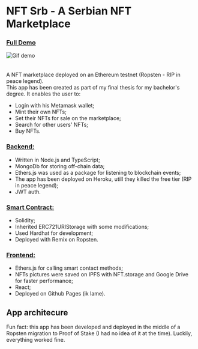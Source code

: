 # NFT Srb - A Serbian NFT Marketplace  
### [Full Demo](https://www.youtube.com/watch?v=wW_Nj_gqfDo) <br>  
![Gif demo](https://media.giphy.com/media/v1.Y2lkPTc5MGI3NjExcGIxNHhlM3NlOWR4b3c5eDE4YWlmNzVhem84cXZ0bGVtMm15ajFteiZlcD12MV9pbnRlcm5hbF9naWZfYnlfaWQmY3Q9Zw/qWmuf3C4gC16is6R7X/giphy.gif)  
<br>  
A NFT marketplace deployed on an Ethereum testnet (Ropsten - RIP in peace legend).  
This app has been created as part of my final thesis for my bachelor's degree. It enables the user to:  
- Login with his Metamask wallet;  
- Mint their own NFTs;  
- Set their NFTs for sale on the marketplace;  
- Search for other users' NFTs;  
- Buy NFTs.

### <b>[Backend:](https://github.com/MilanBrkic/nft-srb-be)</b>  
- Written in Node.js and TypeScript;  
- MongoDb for storing off-chain data;  
- Ethers.js was used as a package for listening to blockchain events;  
- The app has been deployed on Heroku, utill they killed the free tier (RIP in peace legend);  
- JWT auth.

  
### <b>[Smart Contract:](https://github.com/MilanBrkic/nft-smart-contract)</b>  
- Solidity;  
- Inherited ERC721URIStorage with some modifications;  
- Used Hardhat for development;  
- Deployed with Remix on Ropsten.

  
### <b>[Frontend:](https://github.com/MilanBrkic/nft-srb-fe)</b>  
- Ethers.js for calling smart contact methods;  
- NFTs pictures were saved on IPFS with NFT.storage and Google Drive for faster performance;  
- React;  
- Deployed on Github Pages (ik lame).

## App architecure

Fun fact: this app has been developed and deployed in the middle of a Ropsten migration to Proof of Stake (I had no idea of it at the time). Luckily, everything worked fine.
